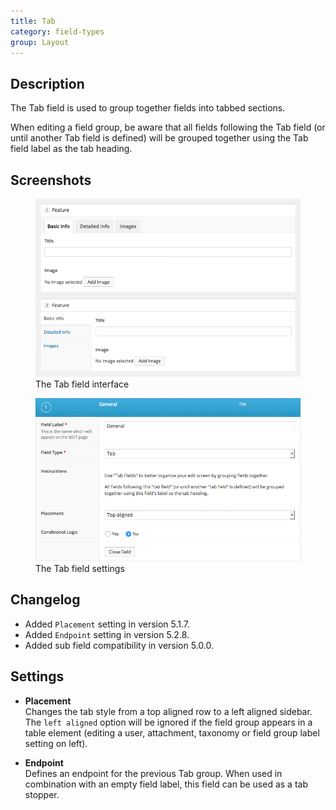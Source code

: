 ```yaml
---
title: Tab
category: field-types
group: Layout
---
```


## Description
The Tab field is used to group together fields into tabbed sections.

When editing a field group, be aware that all fields following the Tab field (or until another Tab field is defined) will be grouped together using the Tab field label as the tab heading.

## Screenshots
<div class="gallery">
	<figure>
		<a href="https://raw.githubusercontent.com/AdvancedCustomFields/docs/master/assets/acf-tab-field-interface.png">
			<img src="https://raw.githubusercontent.com/AdvancedCustomFields/docs/master/assets/acf-tab-field-interface.png" alt="Custom fields grouped together by Tabs: Basic Info, Detailed Info, and Images" />
		</a>
		<figcaption>The Tab field interface</figcaption>
	</figure>
	<figure>
		<a href="https://raw.githubusercontent.com/AdvancedCustomFields/docs/master/assets/acf-tab-field-settings.jpg">
			<img src="https://raw.githubusercontent.com/AdvancedCustomFields/docs/master/assets/acf-tab-field-settings.jpg" alt="List of settings shown when creating a Tab field" />
		</a>
		<figcaption>The Tab field settings</figcaption>
	</figure>
</div>

## Changelog
- Added `Placement` setting in version 5.1.7.
- Added `Endpoint` setting in version 5.2.8.
- Added sub field compatibility in version 5.0.0.

## Settings
- **Placement**  
  Changes the tab style from a top aligned row to a left aligned sidebar. The `left aligned` option will be ignored if the field group appears in a table element (editing a user, attachment, taxonomy or field group label setting on left).
  
- **Endpoint**  
  Defines an endpoint for the previous Tab group. When used in combination with an empty field label, this field can be used as a tab stopper.
